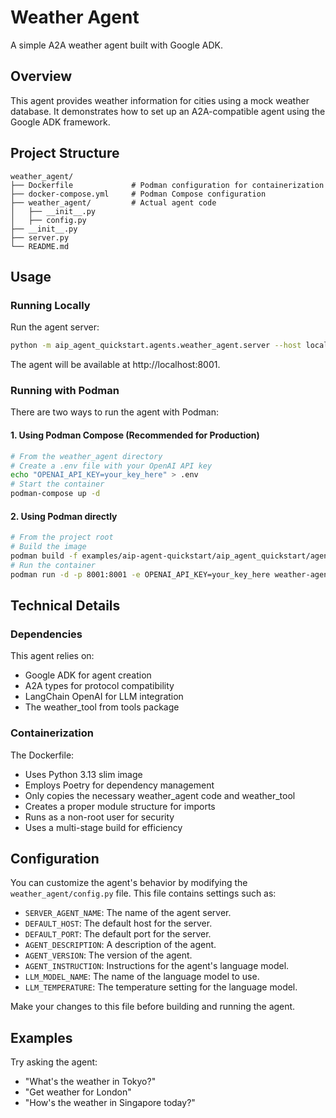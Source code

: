 # Weather Agent

A simple A2A weather agent built with Google ADK.

## Overview

This agent provides weather information for cities using a mock weather database. It demonstrates how to set up an A2A-compatible agent using the Google ADK framework.

## Project Structure

```
weather_agent/
├── Dockerfile             # Podman configuration for containerization
├── docker-compose.yml     # Podman Compose configuration
├── weather_agent/         # Actual agent code
│   ├── __init__.py
│   ├── config.py
├── __init__.py
├── server.py
└── README.md
```

## Usage

### Running Locally

Run the agent server:

```bash
python -m aip_agent_quickstart.agents.weather_agent.server --host localhost --port 8001
```

The agent will be available at http://localhost:8001.

### Running with Podman

There are two ways to run the agent with Podman:

#### 1. Using Podman Compose (Recommended for Production)

```bash
# From the weather_agent directory
# Create a .env file with your OpenAI API key
echo "OPENAI_API_KEY=your_key_here" > .env
# Start the container
podman-compose up -d
```

#### 2. Using Podman directly

```bash
# From the project root
# Build the image
podman build -f examples/aip-agent-quickstart/aip_agent_quickstart/agents/weather_agent/Dockerfile -t weather-agent .
# Run the container
podman run -d -p 8001:8001 -e OPENAI_API_KEY=your_key_here weather-agent
```

## Technical Details

### Dependencies

This agent relies on:
- Google ADK for agent creation
- A2A types for protocol compatibility
- LangChain OpenAI for LLM integration
- The weather_tool from tools package

### Containerization

The Dockerfile:
- Uses Python 3.13 slim image
- Employs Poetry for dependency management
- Only copies the necessary weather_agent code and weather_tool
- Creates a proper module structure for imports
- Runs as a non-root user for security
- Uses a multi-stage build for efficiency

## Configuration

You can customize the agent's behavior by modifying the `weather_agent/config.py` file. This file contains settings such as:

- `SERVER_AGENT_NAME`: The name of the agent server.
- `DEFAULT_HOST`: The default host for the server.
- `DEFAULT_PORT`: The default port for the server.
- `AGENT_DESCRIPTION`: A description of the agent.
- `AGENT_VERSION`: The version of the agent.
- `AGENT_INSTRUCTION`: Instructions for the agent's language model.
- `LLM_MODEL_NAME`: The name of the language model to use.
- `LLM_TEMPERATURE`: The temperature setting for the language model.

Make your changes to this file before building and running the agent.

## Examples

Try asking the agent:
- "What's the weather in Tokyo?"
- "Get weather for London"
- "How's the weather in Singapore today?"
